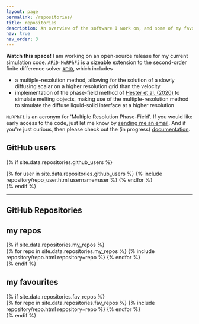 ```yaml
---
layout: page
permalink: /repositories/
title: repositories
description: An overview of the software I work on, and some of my favourite open-source projects by other people
nav: true
nav_order: 3
---
```


**Watch this space!**
I am working on an open-source release for my current simulation code.
`AFiD-MuRPhFi` is a sizeable extension to the second-order finite difference solver [`AFiD`](https://github.com/PhysicsOfFluids/AFiD), which includes

- a multiple-resolution method, allowing for the solution of a slowly diffusing scalar on a higher resolution grid than the velocity
- implementation of the phase-field method of [Hester et al. (2020)](https://doi.org/) to simulate melting objects, making use of the multiple-resolution method to simulate the diffuse liquid-solid interface at a higher resolution

`MuRPhFi` is an acronym for 'Multiple Resolution Phase-Field'.
If you would like early access to the code, just let me know by [sending me an email](mailto:c.j.howland@utwente.nl).
And if you're just curious, then please check out the (in progress) [documentation](https://chowland.github.io/AFiD-MuRPhFi).

## GitHub users

{% if site.data.repositories.github_users %}
<div class="repositories d-flex flex-wrap flex-md-row flex-column justify-content-between align-items-center">
  {% for user in site.data.repositories.github_users %}
    {% include repository/repo_user.html username=user %}
  {% endfor %}
</div>
{% endif %}

---

## GitHub Repositories
<div class="projects">
<h2 class="category">my repos</h2>
{% if site.data.repositories.my_repos %}
<div class="repositories d-flex flex-wrap flex-md-row flex-column justify-content-between align-items-center">
  {% for repo in site.data.repositories.my_repos %}
    {% include repository/repo.html repository=repo %}
  {% endfor %}
</div>
{% endif %}

<h2 class="category">my favourites</h2>
{% if site.data.repositories.fav_repos %}
<div class="repositories d-flex flex-wrap flex-md-row flex-column justify-content-between align-items-center">
  {% for repo in site.data.repositories.fav_repos %}
    {% include repository/repo.html repository=repo %}
  {% endfor %}
</div>
</div>
{% endif %}